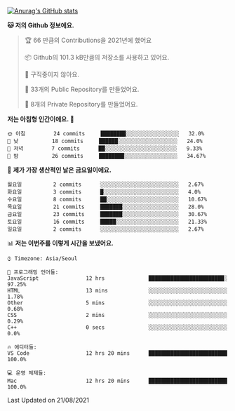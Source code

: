 
<!--
**BHyeonKim/BHyeonKim** is a ✨ _special_ ✨ repository because its `README.md` (this file) appears on your GitHub profile.

Here are some ideas to get you started:

- 🔭 I’m currently working on ...
- 🌱 I’m currently learning ...
- 👯 I’m looking to collaborate on ...
- 🤔 I’m looking for help with ...
- 💬 Ask me about ...
- 📫 How to reach me: ...
- 😄 Pronouns: ...
- ⚡ Fun fact: ...
-->
[![Anurag's GitHub stats](https://github-readme-stats.vercel.app/api?username=BHyeonKim)](https://github.com/anuraghazra/github-readme-stats)
<!--START_SECTION:waka-->
**🐱 저의 Github 정보에요.** 

> 🏆 66 만큼의 Contributions을 2021년에 했어요
 > 
> 📦 Github의 101.3 kB만큼의 저장소를 사용하고 있어요. 
 > 
> 🚫 구직중이지 않아요.
 > 
> 📜 33개의 Public Repository를 만들었어요. 
 > 
> 🔑 8개의 Private Repository를 만들었어요.  
 > 
**저는 아침형 인간이에요. 🐤** 

```text
🌞 아침         24 commits     ████████░░░░░░░░░░░░░░░░░   32.0% 
🌆 낮　         18 commits     ██████░░░░░░░░░░░░░░░░░░░   24.0% 
🌃 저녁         7 commits      ██░░░░░░░░░░░░░░░░░░░░░░░   9.33% 
🌙 밤　         26 commits     ████████░░░░░░░░░░░░░░░░░   34.67%

```
📅 **제가 가장 생산적인 날은 금요일이에요.** 

```text
월요일          2 commits      ░░░░░░░░░░░░░░░░░░░░░░░░░   2.67% 
화요일          3 commits      █░░░░░░░░░░░░░░░░░░░░░░░░   4.0% 
수요일          8 commits      ██░░░░░░░░░░░░░░░░░░░░░░░   10.67% 
목요일          21 commits     ███████░░░░░░░░░░░░░░░░░░   28.0% 
금요일          23 commits     ███████░░░░░░░░░░░░░░░░░░   30.67% 
토요일          16 commits     █████░░░░░░░░░░░░░░░░░░░░   21.33% 
일요일          2 commits      ░░░░░░░░░░░░░░░░░░░░░░░░░   2.67%

```


📊 **저는 이번주를 이렇게 시간을 보냈어요.** 

```text
⌚︎ Timezone: Asia/Seoul

💬 프로그래밍 언어들: 
JavaScript               12 hrs              ████████████████████████░   97.25% 
HTML                     13 mins             ░░░░░░░░░░░░░░░░░░░░░░░░░   1.78% 
Other                    5 mins              ░░░░░░░░░░░░░░░░░░░░░░░░░   0.68% 
CSS                      2 mins              ░░░░░░░░░░░░░░░░░░░░░░░░░   0.29% 
C++                      0 secs              ░░░░░░░░░░░░░░░░░░░░░░░░░   0.0%

🔥 에디터들: 
VS Code                  12 hrs 20 mins      █████████████████████████   100.0%

💻 운영 체제들: 
Mac                      12 hrs 20 mins      █████████████████████████   100.0%

```


 Last Updated on 21/08/2021
<!--END_SECTION:waka-->

